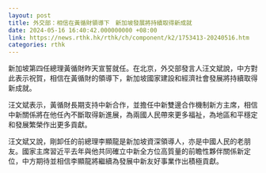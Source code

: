 ```yaml
---
layout: post
title: 外交部：相信在黃循財領導下　新加坡發展將持續取得新成就
date: 2024-05-16 16:40:42.000000000 +08:00
link: https://news.rthk.hk/rthk/ch/component/k2/1753413-20240516.htm
categories: rthk
---
```


新加坡第四任總理黃循財昨天宣誓就任。在北京，外交部發言人汪文斌說，中方對此表示祝賀，相信在黃循財的領導下，新加坡國家建設和經濟社會發展將持續取得新成就。

汪文斌表示，黃循財長期支持中新合作，並擔任中新雙邊合作機制新方主席，相信中新關係將在他任內不斷取得新進展，為兩國人民帶來更多福祉，為地區和平穩定和發展繁榮作出更多貢獻。

汪文斌又說，剛卸任的前總理李顯龍是新加坡資深領導人，亦是中國人民的老朋友。國家主席習近平去年與他共同確立中新全方位高質量的前瞻性夥伴關係新定位，中方期待並相信李顯龍將繼續為發展中新友好事業作出積極貢獻。

